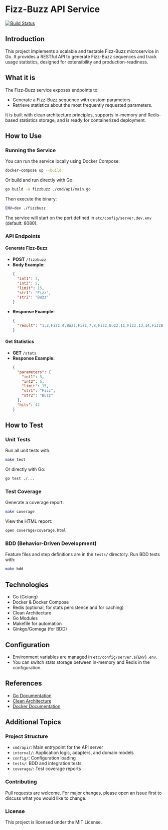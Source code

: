 # Fizz-Buzz API Service

[![Build Status](https://github.com/niltonkummer/fizzbuzz-api/actions/workflows/build.yml/badge.svg)](https://github.com/niltonkummer/fizzbuzz-api/actions/workflows/build.yml)

## Introduction
This project implements a scalable and testable Fizz-Buzz microservice in Go. It provides a RESTful API to generate Fizz-Buzz sequences and track usage statistics, designed for extensibility and production-readiness.

## What it is
The Fizz-Buzz service exposes endpoints to:
- Generate a Fizz-Buzz sequence with custom parameters.
- Retrieve statistics about the most frequently requested parameters.

It is built with clean architecture principles, supports in-memory and Redis-based statistics storage, and is ready for containerized deployment.

## How to Use

### Running the Service
You can run the service locally using Docker Compose:

```sh
docker-compose up --build
```

Or build and run directly with Go:

```sh
go build -o fizzbuzz ./cmd/api/main.go
```

Then execute the binary:

```sh
ENV=dev ./fizzbuzz
```

The service will start on the port defined in `etc/config/server.dev.env` (default: 8080).

### API Endpoints

#### Generate Fizz-Buzz
- **POST** `/fizzbuzz`
- **Body Example:**
  ```json
  {
    "int1": 3,
    "int2": 5,
    "limit": 15,
    "str1": "Fizz",
    "str2": "Buzz"
  }
  ```
- **Response Example:**
  ```json
  {
    "result": "1,2,Fizz,4,Buzz,Fizz,7,8,Fizz,Buzz,11,Fizz,13,14,FizzBuzz"
  }
  ```

#### Get Statistics
- **GET** `/stats`
- **Response Example:**
  ```json
  {
    "parameters": {
      "int1": 3,
      "int2": 5,
      "limit": 15,
      "str1": "Fizz",
      "str2": "Buzz"
    },
    "hits": 42
  }
  ```

## How to Test

### Unit Tests
Run all unit tests with:

```sh
make test
```

Or directly with Go:

```sh
go test ./...
```

### Test Coverage
Generate a coverage report:

```sh
make coverage
```

View the HTML report:

```sh
open coverage/coverage.html
```

### BDD (Behavior-Driven Development)
Feature files and step definitions are in the `tests/` directory. Run BDD tests with:

```sh
make bdd
```

## Technologies
- Go (Golang)
- Docker & Docker Compose
- Redis (optional, for stats persistence and for caching)
- Clean Architecture
- Go Modules
- Makefile for automation
- Ginkgo/Gomega (for BDD)

## Configuration
- Environment variables are managed in `etc/config/server.${ENV}.env`.
- You can switch stats storage between in-memory and Redis in the configuration.

## References
- [Go Documentation](https://golang.org/doc/)
- [Clean Architecture](https://8thlight.com/blog/uncle-bob/2012/08/13/the-clean-architecture.html)
- [Docker Documentation](https://docs.docker.com/)

## Additional Topics

### Project Structure
- `cmd/api/`: Main entrypoint for the API server
- `internal/`: Application logic, adapters, and domain models
- `config/`: Configuration loading
- `tests/`: BDD and integration tests
- `coverage/`: Test coverage reports

### Contributing
Pull requests are welcome. For major changes, please open an issue first to discuss what you would like to change.

### License
This project is licensed under the MIT License.
